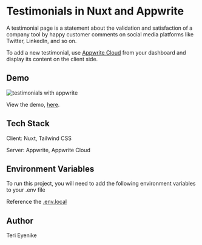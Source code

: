 # Testimonials in Nuxt and Appwrite

A testimonial page is a statement about the validation and satisfaction of a company tool by happy customer comments on social media platforms like Twitter, LinkedIn, and so on.

To add a new testimonial, use [Appwrite Cloud](https://cloud.appwrite.io/) from your dashboard and display its content on the client side.

## Demo

![testimonials with appwrite](https://github.com/Terieyenike/appwrite-todos/assets/25850598/5757ad92-0f11-4571-a7e7-b895f7a2c73f)

View the demo, [here](#).

## Tech Stack

Client: Nuxt, Tailwind CSS

Server: Appwrite, Appwrite Cloud

## Environment Variables

To run this project, you will need to add the following environment variables to your .env file

Reference the [.env.local](.env.local)

## Author

Teri Eyenike
